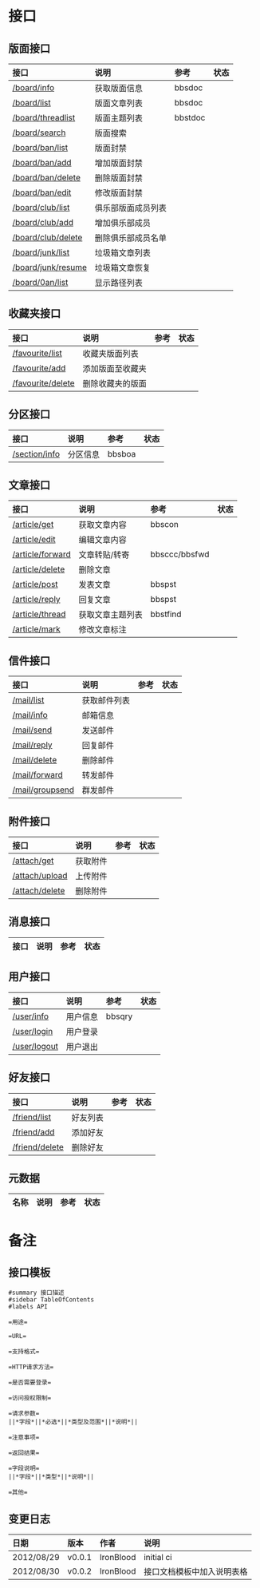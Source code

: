 

# 接口 #
## 版面接口 ##
|**接口**|**说明**|**参考**|**状态**|
|:---------|:---------|:---------|:---------|
|[/board/info](ApiBoardInfo.md)|获取版面信息|bbsdoc|  |
|[/board/list](ApiBoardList.md)|版面文章列表|bbsdoc|  |
|[/board/threadlist](ApiBoardThreadList.md)|版面主题列表|bbstdoc|  |
|[/board/search](ApiBoardSearch.md)|版面搜索|  |  |
|[/board/ban/list](ApiBoardBanList.md)|版面封禁|  |  |
|[/board/ban/add](ApiBoardBanAdd.md)|增加版面封禁|  |  |
|[/board/ban/delete](ApiBoardBanDelete.md)|删除版面封禁|  |  |
|[/board/ban/edit](ApiBoradBanEdit.md)|修改版面封禁|  |  |
|[/board/club/list](ApiBoardClubList.md)|俱乐部版面成员列表|  |  |
|[/board/club/add](ApiBoardClubAdd.md)|增加俱乐部成员|  |  |
|[/board/club/delete](ApiBoardClubDelete.md)|删除俱乐部成员名单|  |  |
|[/board/junk/list](ApiBoardJunkList.md)|垃圾箱文章列表|  |  |
|[/board/junk/resume](ApiBoardJunkResume.md)|垃圾箱文章恢复|  |  |
|[/board/0an/list](ApiBoard0anList.md)|显示路径列表|  |  |

## 收藏夹接口 ##
|**接口**|**说明**|**参考**|**状态**|
|:---------|:---------|:---------|:---------|
|[/favourite/list](ApiFavouriteList.md)|收藏夹版面列表|  |  |
|[/favourite/add](ApiFavouriteAdd.md)|添加版面至收藏夹|  |  |
|[/favourite/delete](ApiFavouriteDelete.md)|删除收藏夹的版面|  |  |

## 分区接口 ##
|**接口**|**说明**|**参考**|**状态**|
|:---------|:---------|:---------|:---------|
|[/section/info](ApiSectionInfo.md)|分区信息|bbsboa|  |

## 文章接口 ##
|**接口**|**说明**|**参考**|**状态**|
|:---------|:---------|:---------|:---------|
|[/article/get](ApiArticleGet.md)|获取文章内容|bbscon|  |
|[/article/edit](ApiArticleEdit.md)|编辑文章内容|  |  |
|[/article/forward](ApiArticleForward.md)|文章转贴/转寄|bbsccc/bbsfwd|  |
|[/article/delete](ApiArticleDelete.md)|删除文章|  |  |
|[/article/post](ApiArticlePost.md)|发表文章|bbspst|  |
|[/article/reply](ApiArticleReply.md)|回复文章|bbspst|  |
|[/article/thread](ApiArticleThread.md)|获取文章主题列表|bbstfind|  |
|[/article/mark](ApiArticleMark.md)|修改文章标注|  |  |

## 信件接口 ##
|**接口**|**说明**|**参考**|**状态**|
|:---------|:---------|:---------|:---------|
|[/mail/list](ApiMailList.md)|获取邮件列表|  |  |
|[/mail/info](ApiMailInfo.md)|邮箱信息|  |  |
|[/mail/send](ApiMailSend.md)|发送邮件|  |  |
|[/mail/reply](ApiMailReply.md)|回复邮件|  |  |
|[/mail/delete](ApiMailDelete.md)|删除邮件|  |  |
|[/mail/forward](ApiMailForward.md)|转发邮件|  |  |
|[/mail/groupsend](ApiMailGroupSend.md)|群发邮件|  |  |

## 附件接口 ##
|**接口**|**说明**|**参考**|**状态**|
|:---------|:---------|:---------|:---------|
|[/attach/get](ApiAttachGet.md)|获取附件|  |  |
|[/attach/upload](ApiAttachUpload.md)|上传附件|  |  |
|[/attach/delete](ApiAttachDelete.md)|删除附件|  |  |

## 消息接口 ##
|**接口**|**说明**|**参考**|**状态**|
|:---------|:---------|:---------|:---------|

## 用户接口 ##
|**接口**|**说明**|**参考**|**状态**|
|:---------|:---------|:---------|:---------|
|[/user/info](ApiUserInfo.md)|用户信息|bbsqry|  |
|[/user/login](ApiUserLogin.md)|用户登录|  |  |
|[/user/logout](ApiUserLogout.md)|用户退出|  |  |

## 好友接口 ##
|**接口**|**说明**|**参考**|**状态**|
|:---------|:---------|:---------|:---------|
|[/friend/list](ApiFriendList.md)|好友列表|  |  |
|[/friend/add](ApiFriendAdd.md)|添加好友|  |  |
|[/friend/delete](ApiFriendDelete.md)|删除好友|  |  |

## 元数据 ##
|**名称**|**说明**|**参考**|**状态**|
|:---------|:---------|:---------|:---------|

# 备注 #
## 接口模板 ##
```
#summary 接口描述
#sidebar TableOfContents
#labels API

=用途=

=URL=

=支持格式=

=HTTP请求方法=

=是否需要登录=

=访问授权限制=

=请求参数=
||*字段*||*必选*||*类型及范围*||*说明*||

=注意事项=

=返回结果=

=字段说明=
||*字段*||*类型*||*说明*||

=其他=
```

## 变更日志 ##
|**日期**|**版本**|**作者**|**说明**|
|:---------|:---------|:---------|:---------|
|2012/08/29|v0.0.1|IronBlood|initial ci|
|2012/08/30|v0.0.2|IronBlood|接口文档模板中加入说明表格|